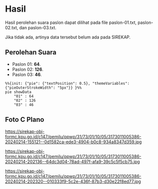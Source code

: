 # Hasil

Hasil perolehan suara paslon dapat dilihat pada file paslon-01.txt, paslon-02.txt, dan paslon-03.txt.

Jika tidak ada, artinya data tersebut belum ada pada SIREKAP.

## Perolehan Suara

 * Paslon 01: **64**.
 * Paslon 02: **126**.
 * Paslon 03: **46**.

```mermaid
%%{init: {"pie": {"textPosition": 0.5}, "themeVariables": {"pieOuterStrokeWidth": "5px"}} }%%
pie showData
    "01" : 64
    "02" : 126
    "03" : 46
```
## Foto C Plano

https://sirekap-obj-formc.kpu.go.id/c147/pemilu/ppwp/31/73/01/10/05/3173011005386-20240214-155121--0d1582ca-ede3-4904-b0c8-934a8347d359.jpg

https://sirekap-obj-formc.kpu.go.id/c147/pemilu/ppwp/31/73/01/10/05/3173011005386-20240214-202136--64dc3d04-78ad-497f-afa9-39c5c5f5cb75.jpg

https://sirekap-obj-formc.kpu.go.id/c147/pemilu/ppwp/31/73/01/10/05/3173011005386-20240214-202320--010333f9-5c2e-436f-87b3-d30e22f8ed77.jpg
